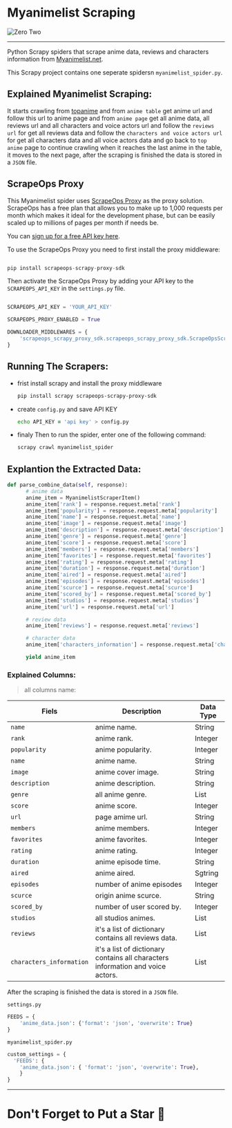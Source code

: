 # Myanimelist Scraping

![Zero Two](https://github.com/v3xlrm1nOwo1/myanimelist_scraping/assets/87325345/9d06cf62-a0aa-441a-8b50-7622acf1a4b8)

---

Python Scrapy spiders that scrape anime data, reviews and characters information from [Myanimelist.net](https://myanimelist.net/).

This Scrapy project contains one seperate spidersn `myanimelist_spider.py`.

## Explained Myanimelist Scraping:
It starts crawling from [topanime](https://myanimelist.net/topanime.php) and from `anime table` get anime url and follow this url to anime 
page and from `anime page` get all anime data, all reviews url and all characters and voice actors url and follow the `reviews url` for get all reviews data 
and follow the `characters and voice actors url` for get all characters data and all voice actors data and go back to `top anime` page to continue crawling 
when it reaches the last anime in the table, it moves to the next page, after the scraping is finished the data is stored in a `JSON` file.


## ScrapeOps Proxy
This Myanimelist spider uses [ScrapeOps Proxy](https://scrapeops.io/proxy-aggregator/) as the proxy solution. ScrapeOps has a free plan that allows you to make up to 1,000 requests per month which makes it ideal for the development phase, but can be easily scaled up to millions of pages per month if needs be.

You can [sign up for a free API key here](https://scrapeops.io/app/register/main).

To use the ScrapeOps Proxy you need to first install the proxy middleware:

```python

pip install scrapeops-scrapy-proxy-sdk

```

Then activate the ScrapeOps Proxy by adding your API key to the `SCRAPEOPS_API_KEY` in the ``settings.py`` file.

```python

SCRAPEOPS_API_KEY = 'YOUR_API_KEY'

SCRAPEOPS_PROXY_ENABLED = True

DOWNLOADER_MIDDLEWARES = {
    'scrapeops_scrapy_proxy_sdk.scrapeops_scrapy_proxy_sdk.ScrapeOpsScrapyProxySdk': 725,
}

```


## Running The Scrapers:
- frist install scrapy and install the proxy middleware
    ```zsh
    pip install scrapy scrapeops-scrapy-proxy-sdk
    ```

- create `config.py` and save API KEY
  ```zsh
  echo API_KEY = 'api key' > config.py
  ```

- finaly Then to run the spider, enter one of the following command:
  ```zsh
  scrapy crawl myanimelist_spider
  ```

## Explantion the Extracted Data:

```py
def parse_combine_data(self, response):
      # anime data
      anime_item = MyanimelistScraperItem()
      anime_item['rank'] = response.request.meta['rank']
      anime_item['popularity'] = response.request.meta['popularity']
      anime_item['name'] = response.request.meta['name']
      anime_item['image'] = response.request.meta['image']
      anime_item['description'] = response.request.meta['description']
      anime_item['genre'] = response.request.meta['genre']
      anime_item['score'] = response.request.meta['score']
      anime_item['members'] = response.request.meta['members']
      anime_item['favorites'] = response.request.meta['favorites']
      anime_item['rating'] = response.request.meta['rating']
      anime_item['duration'] = response.request.meta['duration']
      anime_item['aired'] = response.request.meta['aired']
      anime_item['episodes'] = response.request.meta['episodes']
      anime_item['scurce'] = response.request.meta['scurce']
      anime_item['scored_by'] = response.request.meta['scored_by']
      anime_item['studios'] = response.request.meta['studios']
      anime_item['url'] = response.request.meta['url']

      # review data
      anime_item['reviews'] = response.request.meta['reviews']

      # character data
      anime_item['characters_information'] = response.request.meta['characters_information']

      yield anime_item
```
### Explained Columns:
> all columns name:

| Fiels  |      Description      |       Data Type       |
|--------|-----------------------|-----------------------|
| `name` |  anime name. | String |
| `rank` |  anime rank. | Integer |
| `popularity` |  anime popularity. | Integer | 
| `name` |  anime name. | String |
|`image`  |  anime cover image.    |    String   |
|`description`  |  anime description.  |    String    |
|`genre`  |  all anime genre.   |    List     |
|`score`  |  anime score.   |    Integer    |
|`url`  |  page amime url.   |    String    |
|`members`  |  anime members.   |    Integer    |
|`favorites`  |  anime favorites.   |    Integer    |
|`rating`  |  anime rating.   |    Integer    |
|`duration`  |  anime episode time.   |    String    |
|`aired`  |  anime aired.   |    Sgtring    |
|`episodes`  |  number of anime episodes   |    Integer    |
|`scurce`  |  origin anime scurce.   |    String   |
|`scored_by`  |  number of user scored by.    |    Integer    |
|`studios`  |  all studios animes.  |    List    |
|`reviews`  |  it's a list of dictionary contains all reviews data.   |    List    |
|`characters_information`  |  it's a list of dictionary contains all characters information and voice actors.    |    List   |


After the scraping is finished the data is stored in a `JSON` file.

`settings.py`
```py
FEEDS = {
    'anime_data.json': {'format': 'json', 'overwrite': True}
}
```

`myanimelist_spider.py`
```py
custom_settings = {
  'FEEDS': {
    'anime_data.json': { 'format': 'json', 'overwrite': True},
    }
}
```

----

# Don't Forget to Put a Star 🌟
